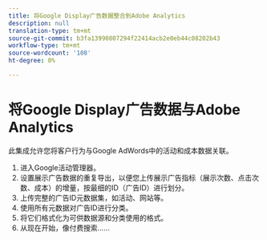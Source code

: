 ```yaml
---
title: 将Google Display广告数据整合到Adobe Analytics
description: null
translation-type: tm+mt
source-git-commit: b3fa13990807294f22414acb2e0eb44c08202b43
workflow-type: tm+mt
source-wordcount: '108'
ht-degree: 0%

---
```



# 将Google Display广告数据与Adobe Analytics

此集成允许您将客户行为与Google AdWords中的活动和成本数据关联。


1. 进入Google活动管理器。
1. 设置展示广告数据的重复导出，以便您上传展示广告指标（展示次数、点击次数、成本）的增量，按最细的ID（广告ID）进行划分。
1. 上传完整的广告ID元数据集，如活动、网站等。
1. 使用所有元数据对广告ID进行分类。
1. 将它们格式化为可供数据源和分类使用的格式。
1. 从现在开始，像付费搜索……
